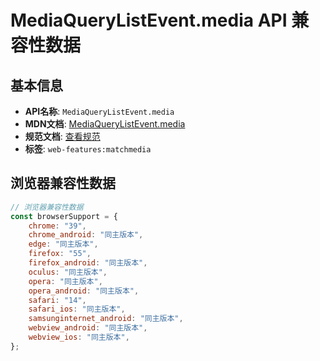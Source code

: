 # MediaQueryListEvent.media API 兼容性数据

## 基本信息

- **API名称**: `MediaQueryListEvent.media`
- **MDN文档**: [MediaQueryListEvent.media](https://developer.mozilla.org/docs/Web/API/MediaQueryListEvent/media)
- **规范文档**: [查看规范](https://drafts.csswg.org/cssom-view/#dom-mediaquerylistevent-media)
- **标签**: `web-features:matchmedia`

## 浏览器兼容性数据

```javascript
// 浏览器兼容性数据
const browserSupport = {
    chrome: "39",
    chrome_android: "同主版本",
    edge: "同主版本",
    firefox: "55",
    firefox_android: "同主版本",
    oculus: "同主版本",
    opera: "同主版本",
    opera_android: "同主版本",
    safari: "14",
    safari_ios: "同主版本",
    samsunginternet_android: "同主版本",
    webview_android: "同主版本",
    webview_ios: "同主版本",
};

```

